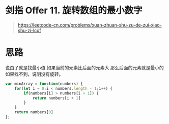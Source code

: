 # 剑指 Offer 11. 旋转数组的最小数字

> https://leetcode-cn.com/problems/xuan-zhuan-shu-zu-de-zui-xiao-shu-zi-lcof

# 思路
说白了就是找最小值
如果当前的元素比后面的元素大 那么后面的元素就是最小的
如果找不到，说明没有旋转。

```js
var minArray = function(numbers) {
    for(let i = 0;i < numbers.length - 1;i++) {
        if(numbers[i] > numbers[i + 1]) {
            return numbers[i + 1]
        }
    }
    return numbers[0]
};
```